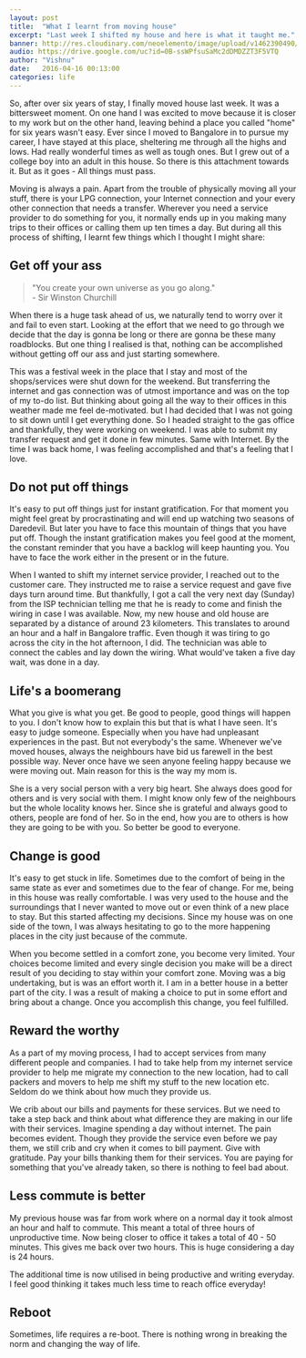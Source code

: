 ```yaml
---
layout: post
title:  "What I learnt from moving house"
excerpt: "Last week I shifted my house and here is what it taught me."
banner: http://res.cloudinary.com/neoelemento/image/upload/v1462390490/blog/Shifting-min.jpg
audio: https://drive.google.com/uc?id=0B-ssWPfsuSaMc2dDMDZZT3F5VTQ
author: "Vishnu"
date:   2016-04-16 00:13:00
categories: life
---
```

So, after over six years of stay, I finally moved house last week. It was a bittersweet moment. On one hand I was excited to move because it is closer to my work but on the other hand, leaving behind a place you called "home" for six years wasn't easy. Ever since I moved to Bangalore in to pursue my career, I have stayed at this place, sheltering me through all the highs and lows. Had really wonderful times as well as tough ones. But I grew out of a college boy into an adult in this house. So there is this attachment towards it. But as it goes - All things must pass.

Moving is always a pain. Apart from the trouble of physically moving all your stuff, there is your LPG connection, your Internet connection and your every other connection that needs a transfer. Wherever you need a service provider to do something for you, it normally ends up in you making many trips to their offices or calling them up ten times a day. But during all this process of shifting, I learnt few things which I thought I might share:

## Get off your ass
> "You create your own universe as you go along." 
<br >- Sir Winston Churchill

When there is a huge task ahead of us, we naturally tend to worry over it and fail to even start. Looking at the effort that we need to go through we decide that the day is gonna be long or there are gonna be these many roadblocks. But one thing I realised is that, nothing can be accomplished without getting off our ass and just starting somewhere.

This was a festival week in the place that I stay and most of the shops/services were shut down for the weekend. But transferring the internet and gas connection was of utmost importance and was on the top of my to-do list. But thinking about going all the way to their offices in this weather made me feel de-motivated. but I had decided that I was not going to sit down until I get everything done. So I headed straight to the gas office and thankfully, they were working on weekend. I was able to submit my transfer request and get it done in few minutes. Same with Internet. By the time I was back home, I was feeling accomplished and that's a feeling that I love.

## Do not put off things
It's easy to put off things just for instant gratification. For that moment you might feel great by procrastinating and will end up watching two seasons of Daredevil. But later you have to face this mountain of things that you have put off. Though the instant gratification makes you feel good at the moment, the constant reminder that you have a backlog will keep haunting you. You have to face the work either in the present or in the future.

When I wanted to shift my internet service provider, I reached out to the customer care. They instructed me to raise a service request and gave five days turn around time. But thankfully, I got a call the very next day (Sunday) from the ISP technician telling me that he is ready to come and finish the wiring in case I was available. Now, my new house and old house are separated by a distance of around 23 kilometers. This translates to around an hour and a half in Bangalore traffic. Even though it was tiring to go across the city in the hot afternoon, I did. The technician was able to connect the cables and lay down the wiring. What would've taken a five day wait, was done in a day.

## Life's a boomerang
What you give is what you get. Be good to people, good things will happen to you. I don't know how to explain this but that is what I have seen. It's easy to judge someone. Especially when you have had unpleasant experiences in the past. But not everybody's the same. Whenever we've moved houses, always the neighbours have bid us farewell in the best possible way. Never once have we seen anyone feeling happy because we were moving out. Main reason for this is the way my mom is.

She is a very social person with a very big heart. She always does good for others and is very social with them. I might know only few of the neighbours but the whole locality knows her. Since she is grateful and always good to others, people are fond of her. So in the end, how you are to others is how they are going to be with you. So better be good to everyone.

## Change is good
It's easy to get stuck in life. Sometimes due to the comfort of being in the same state as ever and sometimes due to the fear of change. For me, being in this house was really comfortable. I was very used to the house and the surroundings that I never wanted to move out or even think of a new place to stay. But this started affecting my decisions. Since my house was on one side of the town, I was always hesitating to go to the more happening places in the city just because of the commute.

When you become settled in a comfort zone, you become very limited. Your choices become limited and every single decision you make will be a direct result of you deciding to stay within your comfort zone. Moving was a big undertaking, but is was an effort worth it. I am in a better house in a better part of the city. I was a result of making a choice to put in some effort and bring about a change. Once you accomplish this change, you feel fulfilled.

## Reward the worthy
As a part of my moving process, I had to accept services from many different people and companies. I had to take help from my internet service provider to help me migrate my connection to the new location, had to call packers and movers to help me shift my stuff to the new location etc. Seldom do we think about how much they provide us. 

We crib about our bills and payments for these services. But we need to take a step back and think about what difference they are making in our life with their services. Imagine spending a day without internet. The pain becomes evident. Though they provide the service even before we pay them, we still crib and cry when it comes to bill payment. Give with gratitude. Pay your bills thanking them for their services. You are paying for something that you've already taken, so there is nothing to feel bad about.

## Less commute is better
My previous house was far from work where on a normal day it took almost an hour and half to commute. This meant a total of three hours of unproductive time. Now being closer to office it takes a total of 40 - 50 minutes. This gives me back over two hours. This is huge considering a day is 24 hours.

The additional time is now utilised in being productive and writing everyday. I feel good thinking it takes much less time to reach office everyday!

## Reboot
Sometimes, life requires a re-boot. There is nothing wrong in breaking the norm and changing the way of life.